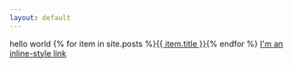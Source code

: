 ```yaml
---
layout: default
--- 
```

hello world
{% for item in site.posts %}<a href="{{ item.url }}">{{ item.title }}</a>{% endfor %}
[I'm an inline-style link](https://www.google.com)
